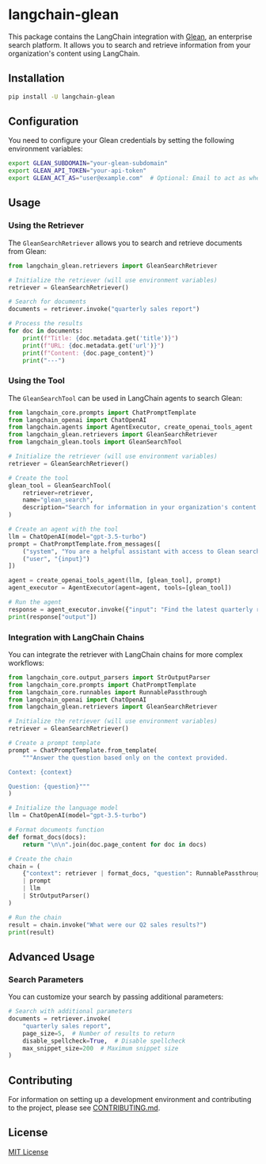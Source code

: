 # langchain-glean

This package contains the LangChain integration with [Glean](https://www.glean.com/), an enterprise search platform. It allows you to search and retrieve information from your organization's content using LangChain.

## Installation

```bash
pip install -U langchain-glean
```

## Configuration

You need to configure your Glean credentials by setting the following environment variables:

```bash
export GLEAN_SUBDOMAIN="your-glean-subdomain"
export GLEAN_API_TOKEN="your-api-token"
export GLEAN_ACT_AS="user@example.com"  # Optional: Email to act as when making requests
```

## Usage

### Using the Retriever

The `GleanSearchRetriever` allows you to search and retrieve documents from Glean:

```python
from langchain_glean.retrievers import GleanSearchRetriever

# Initialize the retriever (will use environment variables)
retriever = GleanSearchRetriever()

# Search for documents
documents = retriever.invoke("quarterly sales report")

# Process the results
for doc in documents:
    print(f"Title: {doc.metadata.get('title')}")
    print(f"URL: {doc.metadata.get('url')}")
    print(f"Content: {doc.page_content}")
    print("---")
```

### Using the Tool

The `GleanSearchTool` can be used in LangChain agents to search Glean:

```python
from langchain_core.prompts import ChatPromptTemplate
from langchain_openai import ChatOpenAI
from langchain.agents import AgentExecutor, create_openai_tools_agent
from langchain_glean.retrievers import GleanSearchRetriever
from langchain_glean.tools import GleanSearchTool

# Initialize the retriever (will use environment variables)
retriever = GleanSearchRetriever()

# Create the tool
glean_tool = GleanSearchTool(
    retriever=retriever,
    name="glean_search",
    description="Search for information in your organization's content using Glean."
)

# Create an agent with the tool
llm = ChatOpenAI(model="gpt-3.5-turbo")
prompt = ChatPromptTemplate.from_messages([
    ("system", "You are a helpful assistant with access to Glean search."),
    ("user", "{input}")
])

agent = create_openai_tools_agent(llm, [glean_tool], prompt)
agent_executor = AgentExecutor(agent=agent, tools=[glean_tool])

# Run the agent
response = agent_executor.invoke({"input": "Find the latest quarterly report"})
print(response["output"])
```

### Integration with LangChain Chains

You can integrate the retriever with LangChain chains for more complex workflows:

```python
from langchain_core.output_parsers import StrOutputParser
from langchain_core.prompts import ChatPromptTemplate
from langchain_core.runnables import RunnablePassthrough
from langchain_openai import ChatOpenAI
from langchain_glean.retrievers import GleanSearchRetriever

# Initialize the retriever (will use environment variables)
retriever = GleanSearchRetriever()

# Create a prompt template
prompt = ChatPromptTemplate.from_template(
    """Answer the question based only on the context provided.

Context: {context}

Question: {question}"""
)

# Initialize the language model
llm = ChatOpenAI(model="gpt-3.5-turbo")

# Format documents function
def format_docs(docs):
    return "\n\n".join(doc.page_content for doc in docs)

# Create the chain
chain = (
    {"context": retriever | format_docs, "question": RunnablePassthrough()}
    | prompt
    | llm
    | StrOutputParser()
)

# Run the chain
result = chain.invoke("What were our Q2 sales results?")
print(result)
```

## Advanced Usage

### Search Parameters

You can customize your search by passing additional parameters:

```python
# Search with additional parameters
documents = retriever.invoke(
    "quarterly sales report",
    page_size=5,  # Number of results to return
    disable_spellcheck=True,  # Disable spellcheck
    max_snippet_size=200  # Maximum snippet size
)
```

## Contributing

For information on setting up a development environment and contributing to the project, please see [CONTRIBUTING.md](CONTRIBUTING.md).

## License

[MIT License](LICENSE)
